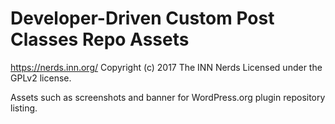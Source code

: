 # Developer-Driven Custom Post Classes Repo Assets #
https://nerds.inn.org/
Copyright (c) 2017 The INN Nerds
Licensed under the GPLv2 license.

Assets such as screenshots and banner for WordPress.org plugin repository listing.